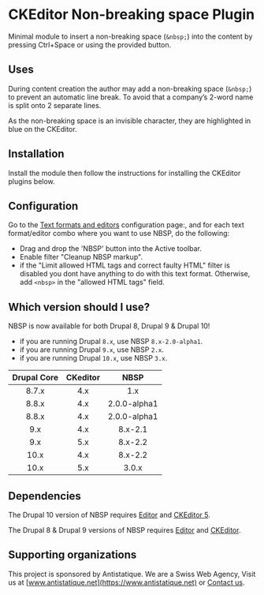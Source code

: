 # CKEditor Non-breaking space Plugin

Minimal module to insert a non-breaking space (`&nbsp;`)
into the content by pressing Ctrl+Space or using the provided button.

## Uses

During content creation the author may add a non-breaking space (`&nbsp;`)
to prevent an automatic line break.
To avoid that a company’s 2-word name is split onto 2 separate lines.

As the non-breaking space is an invisible character,
they are highlighted in blue on the CKEditor.

## Installation

Install the module then follow the instructions
for installing the CKEditor plugins below.

## Configuration

Go to the [Text formats and editors](/admin/config/content/formats)
configuration page:, and for each text format/editor combo
where you want to use NBSP, do the following:

* Drag and drop the 'NBSP' button into the Active toolbar.
* Enable filter "Cleanup NBSP markup".
* if the "Limit allowed HTML tags and correct faulty HTML" filter is disabled
you dont have anything to do with this text format.
Otherwise, add `<nbsp>` in the "allowed HTML tags" field.

## Which version should I use?

NBSP is now available for both Drupal 8, Drupal 9 & Drupal 10!

- if you are running Drupal `8.x`, use NBSP `8.x-2.0-alpha1`.
- if you are running Drupal `9.x`, use NBSP `2.x`.
- if you are running Drupal `10.x`, use NBSP `3.x`.

| Drupal Core | CKeditor |     NBSP     |
|:-----------:|:--------:|:------------:|
|    8.7.x    |   4.x    |     1.x      |
|    8.8.x    |   4.x    | 2.0.0-alpha1 |
|    8.8.x    |   4.x    | 2.0.0-alpha1 |
|     9.x     |   4.x    |   8.x-2.1    |
|     9.x     |   5.x    |   8.x-2.2    |
|    10.x     |   4.x    |   8.x-2.2    |
|    10.x     |   5.x    |    3.0.x     |

## Dependencies

The Drupal 10 version of NBSP requires
[Editor](https://www.drupal.org/project/editor) and
[CKEditor 5](https://ckeditor.com/ckeditor-5/).

The Drupal 8 & Drupal 9 versions of NBSP requires
[Editor](https://www.drupal.org/project/editor) and
[CKEditor](https://www.drupal.org/project/ckeditor).

## Supporting organizations

This project is sponsored by Antistatique. We are a Swiss Web Agency,
Visit us at [www.antistatique.net](https://www.antistatique.net) or
[Contact us](mailto:info@antistatique.net).
